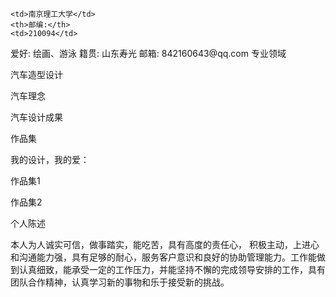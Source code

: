     <td>南京理工大学</td>
    <th>邮编:</th>
    <td>210094</td>
</tr>

<tr>
     <th>爱好:</th>
     <td>绘画、游泳</td>
     <th>籍贯:</th>
     <td>山东寿光</td>
     <th>邮箱:</th>
     <td>842160643@qq.com</td>
</tr>

<tr>
     <th height="160">专业领域</th>
     <td colspan="6">
   <p>汽车造型设计</p>
   <p>汽车理念</p>
   <p>汽车设计成果</p>
    </td>
</tr>

<tr>
     <th height="160"> 作品集</th>
     <td colspan="6">
    <p>我的设计，我的爱：</p>
    <p>作品集1</p>
    <p>作品集2</p>
     </td>
</tr>

<tr>
     <th height="160" >个人陈述</th>
     <td colspan="6">
    <p>本人为人诚实可信，做事踏实，能吃苦，具有高度的责任心， 积极主动，上进心和沟通能力强，具有足够的耐心，服务客户意识和良好的协助管理能力。工作能做到认真细致，能承受一定的工作压力，并能坚持不懈的完成领导安排的工作，具有团队合作精神，认真学习新的事物和乐于接受新的挑战。</p>    
     </td>
</tr>

</table>

</body>

</html>

